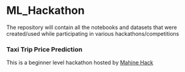 # ML_Hackathon
The repository will contain all the notebooks and datasets that were created/used while participating in various hackathons/competitions

<h3>Taxi Trip Price Prediction</h3>
This is a beginner level hackathon hosted by <a href="https://machinehack.com/">Mahine Hack</a>
